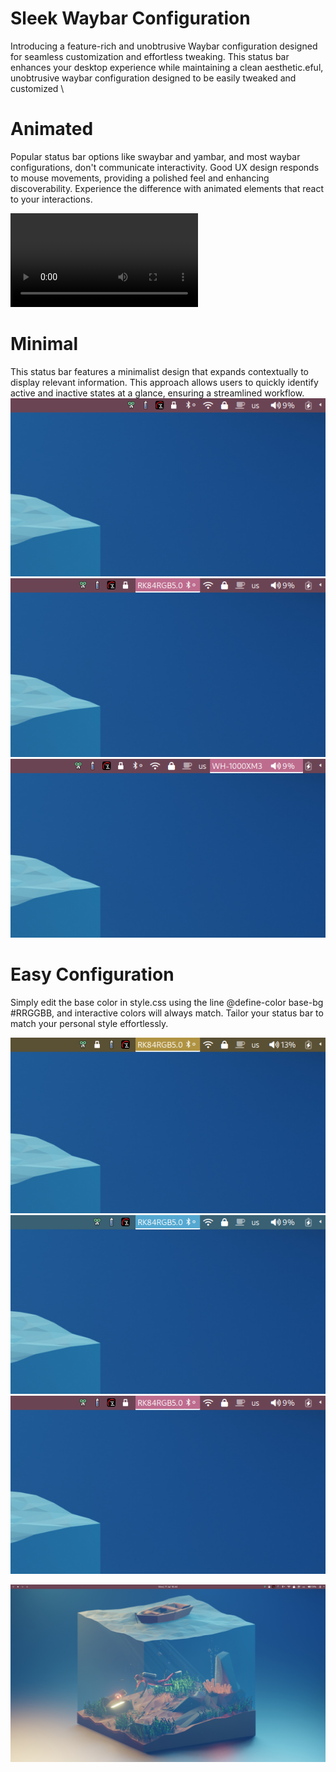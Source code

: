 # Sleek Waybar Configuration
Introducing a feature-rich and unobtrusive Waybar configuration designed for seamless customization and effortless tweaking. This status bar enhances your desktop experience while maintaining a clean aesthetic.eful, unobtrusive waybar configuration designed to be easily tweaked and customized \

# Animated
Popular status bar options like swaybar and yambar, and most waybar configurations, don't communicate interactivity. Good UX design responds to mouse movements, providing a polished feel and enhancing discoverability. Experience the difference with animated elements that react to your interactions.

<video controls="" src="/krats/waybar-sleek/raw/branch/master/docs/demonstration.webm">
	<strong>Your browser does not support the HTML5 "video" tag.</strong>
</video>

# Minimal
This status bar features a minimalist design that expands contextually to display relevant information. This approach allows users to quickly identify active and inactive states at a glance, ensuring a streamlined workflow.
![Unexpanded icons](docs/pink_right.webp) 
![Expanding bluetooth](docs/pink_right_hover_bluetooth.webp)
![Expanding wireplumber](docs/pink_right_hover_wireplumber.webp)

# Easy Configuration
Simply edit the base color in style.css using the line @define-color base-bg #RRGGBB, and interactive colors will always match. Tailor your status bar to match your personal style effortlessly.

![Yellow theme](docs/yellow_right_hover_bluetooth.webp)
![Blue theme](docs/blue_right_hover_bluetooth.webp)
![Pink theme](docs/pink_right_hover_bluetooth.webp)

![Waybar desktop](docs/pink_desktop.webp)

